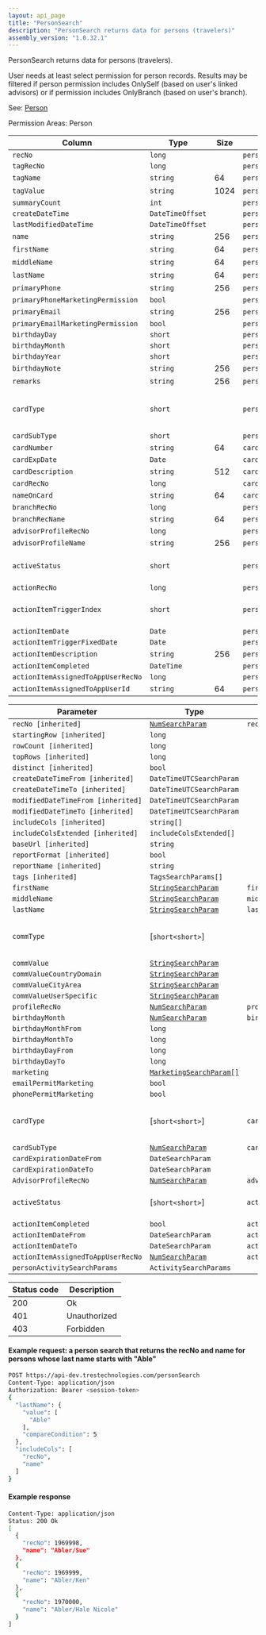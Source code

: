 ```yaml
---
layout: api_page
title: "PersonSearch"
description: "PersonSearch returns data for persons (travelers)"
assembly_version: "1.0.32.1"
---
```


PersonSearch returns data for persons (travelers).

User needs at least select permission for person records. Results may be filtered if person permission includes OnlySelf (based on user's linked advisors) or if permission includes OnlyBranch (based on user's branch).

See: [Person](Person.html)

Permission Areas: Person

| Column | Type | Size | Table | Description |
| ------ | ---- | ---- | ----- | ----------- |
| `recNo` | `long` |  | `person` | 
| `tagRecNo` | `long` |  | `person` | 
| `tagName` | `string` | 64 | `person` | 
| `tagValue` | `string` | 1024 | `person` | 
| `summaryCount` | `int` |  | `person` | 
| `createDateTime` | `DateTimeOffset` |  | `person` | 
| `lastModifiedDateTime` | `DateTimeOffset` |  | `person` | 
| `name` | `string` | 256 | `person` | 
| `firstName` | `string` | 64 | `person` | 
| `middleName` | `string` | 64 | `person` | 
| `lastName` | `string` | 64 | `person` | 
| `primaryPhone` | `string` | 256 | `person` | 
| `primaryPhoneMarketingPermission` | `bool` |  | `person` | 
| `primaryEmail` | `string` | 256 | `person` | 
| `primaryEmailMarketingPermission` | `bool` |  | `person` | 
| `birthdayDay` | `short` |  | `person` | 
| `birthdayMonth` | `short` |  | `person` | 
| `birthdayYear` | `short` |  | `person` | 
| `birthdayNote` | `string` | 256 | `person` | 
| `remarks` | `string` | 256 | `person` | 
| `cardType` | `short` |  | `person` | CreditDebit = 1, Loyalty = 2, TravelDocument = 3
| `cardSubType` | `short` |  | `person` | 
| `cardNumber` | `string` | 64 | `card` | 
| `cardExpDate` | `Date` |  | `card` | 
| `cardDescription` | `string` | 512 | `card` | 
| `cardRecNo` | `long` |  | `card` | 
| `nameOnCard` | `string` | 64 | `card` | 
| `branchRecNo` | `long` |  | `person` | 
| `branchRecName` | `string` | 64 | `person` | 
| `advisorProfileRecNo` | `long` |  | `person` | 
| `advisorProfileName` | `string` | 256 | `person` | 
| `activeStatus` | `short` |  | `person` | Inactive = 0, Active = 1, Pending = 2
| `actionRecNo` | `long` |  | `personActionItem` | 
| `actionItemTriggerIndex` | `short` |  | `personActionItem` | FixedDate = 1, CreateDate = 2, Birthday = 3
| `actionItemDate` | `Date` |  | `personActionItem` | 
| `actionItemTriggerFixedDate` | `Date` |  | `personActionItem` | 
| `actionItemDescription` | `string` | 256 | `personActionItem` | 
| `actionItemCompleted` | `DateTime` |  | `personActionItem` | 
| `actionItemAssignedToAppUserRecNo` | `long` |  | `personActionItem` | 
| `actionItemAssignedToAppUserId` | `string` | 64 | `personActionItem` | 

| Parameter | Type | Linked Column | Description |
| --------- | ---- | ------------- | ----------- |
| `recNo [inherited]` | [`NumSearchParam`](NumSearchParam) | `recNo` | 
| `startingRow [inherited]` | `long` |  | 
| `rowCount [inherited]` | `long` |  | 
| `topRows [inherited]` | `long` |  | 
| `distinct [inherited]` | `bool` |  | 
| `createDateTimeFrom [inherited]` | `DateTimeUTCSearchParam` |  | 
| `createDateTimeTo [inherited]` | `DateTimeUTCSearchParam` |  | 
| `modifiedDateTimeFrom [inherited]` | `DateTimeUTCSearchParam` |  | 
| `modifiedDateTimeTo [inherited]` | `DateTimeUTCSearchParam` |  | 
| `includeCols [inherited]` | `string[]` |  | 
| `includeColsExtended [inherited]` | `includeColsExtended[]` |  | 
| `baseUrl [inherited]` | `string` |  | 
| `reportFormat [inherited]` | `bool` |  | 
| `reportName [inherited]` | `string` |  | 
| `tags [inherited]` | `TagsSearchParams[]` |  | 
| `firstName` | [`StringSearchParam`](StringSearchParam) | `firstName` | 
| `middleName` | [`StringSearchParam`](StringSearchParam) | `middleName` | 
| `lastName` | [`StringSearchParam`](StringSearchParam) | `lastName` | 
| `commType` | [`short<short>`] |  | Phone = 1, Email = 2, SocialMedia = 3, Web = 4
| `commValue` | [`StringSearchParam`](StringSearchParam) |  | 
| `commValueCountryDomain` | [`StringSearchParam`](StringSearchParam) |  | 
| `commValueCityArea` | [`StringSearchParam`](StringSearchParam) |  | 
| `commValueUserSpecific` | [`StringSearchParam`](StringSearchParam) |  | 
| `profileRecNo` | [`NumSearchParam`](NumSearchParam) | `profile_recNo` | 
| `birthdayMonth` | [`NumSearchParam`](NumSearchParam) | `birthdayMonth` | 
| `birthdayMonthFrom` | `long` |  | 
| `birthdayMonthTo` | `long` |  | 
| `birthdayDayFrom` | `long` |  | 
| `birthdayDayTo` | `long` |  | 
| `marketing` | [`MarketingSearchParam[]`](MarketingSearchParam) |  | 
| `emailPermitMarketing` | `bool` |  | 
| `phonePermitMarketing` | `bool` |  | 
| `cardType` | [`short<short>`] | `cardType` | CreditDebit = 1, Loyalty = 2, TravelDocument = 3
| `cardSubType` | [`NumSearchParam`](NumSearchParam) | `cardSubType` | 
| `cardExpirationDateFrom` | `DateSearchParam` |  | 
| `cardExpirationDateTo` | `DateSearchParam` |  | 
| `AdvisorProfileRecNo` | [`NumSearchParam`](NumSearchParam) | `advisorProfileRecNo` | 
| `activeStatus` | [`short<short>`] | `activeStatus` | Inactive = 0, Active = 1, Pending = 2
| `actionItemCompleted` | `bool` | `actionItemCompleted` | 
| `actionItemDateFrom` | `DateSearchParam` | `actionItemDate` | 
| `actionItemDateTo` | `DateSearchParam` | `actionItemDate` | 
| `actionItemAssignedToAppUserRecNo` | [`NumSearchParam`](NumSearchParam) | `actionItemAssignedToAppUserRecNo` | 
| `personActivitySearchParams` | `ActivitySearchParams` |  | 

| Status code | Description |
| ----------- | ----------- |
| 200 | Ok |
| 401 | Unauthorized |
| 403 | Forbidden |

#### Example request: a person search that returns the recNo and name for persons whose last name starts with "Able"
```sh
POST https://api-dev.trestechnologies.com/personSearch
Content-Type: application/json
Authorization: Bearer <session-token>
{
  "lastName": {
    "value": [
      "Able"
    ],
    "compareCondition": 5
  },
  "includeCols": [
    "recNo",
    "name"
  ]
}
```

#### Example response
```sh
Content-Type: application/json
Status: 200 Ok
[
  {
    "recNo": 1969998,
    "name": "Abler/Sue"
  },
  {
    "recNo": 1969999,
    "name": "Abler/Ken"
  },
  {
    "recNo": 1970000,
    "name": "Abler/Hale Nicole"
  }
]
```

